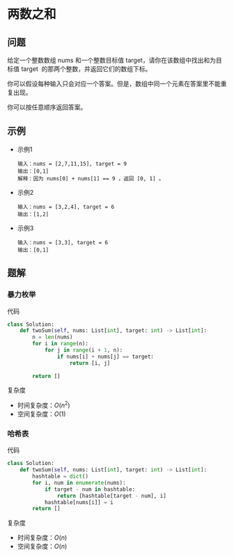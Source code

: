 # 两数之和

## 问题

给定一个整数数组 nums 和一个整数目标值 target，请你在该数组中找出和为目标值 target  的那两个整数，并返回它们的数组下标。

你可以假设每种输入只会对应一个答案。但是，数组中同一个元素在答案里不能重复出现。

你可以按任意顺序返回答案。

## 示例

- 示例1

    ```
    输入：nums = [2,7,11,15], target = 9
    输出：[0,1]
    解释：因为 nums[0] + nums[1] == 9 ，返回 [0, 1] 。
    ```

- 示例2

    ```
    输入：nums = [3,2,4], target = 6
    输出：[1,2]
    ```

- 示例3

    ```
    输入：nums = [3,3], target = 6
    输出：[0,1]
    ```

## 题解

### 暴力枚举

代码

```python
class Solution:
    def twoSum(self, nums: List[int], target: int) -> List[int]:
        n = len(nums)
        for i in range(n):
            for j in range(i + 1, n):
                if nums[i] + nums[j] == target:
                    return [i, j]
        
        return []
```

复杂度

- 时间复杂度：$O(n^2)$
- 空间复杂度：$O(1)$

### 哈希表

代码

```python
class Solution:
    def twoSum(self, nums: List[int], target: int) -> List[int]:
        hashtable = dict()
        for i, num in enumerate(nums):
            if target - num in hashtable:
                return [hashtable[target - num], i]
            hashtable[nums[i]] = i
        return []
```

复杂度

- 时间复杂度：$O(n)$
- 空间复杂度：$O(n)$
